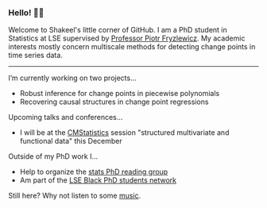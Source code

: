 ### Hello! 👋🏾

Welcome to Shakeel's little corner of GitHub. I am a PhD student in Statistics at LSE supervised by [Professor Piotr Fryzlewicz](https://stats.lse.ac.uk/fryzlewicz/). My academic interests mostly concern multiscale methods for detecting change points in time series data.

---

I’m currently working on two projects...
  * Robust inference for change points in piecewise polynomials
  * Recovering causal structures in change point regressions
  
Upcoming talks and conferences...
  * I will be at the [CMStatistics](http://www.cmstatistics.org/CMStatistics2023/) session "structured multivariate and functional data" this December

Outside of my PhD work I...
  * Help to organize the [stats PhD reading group](https://lse-stats-phd-reading-group.github.io/)
  * Am part of the [LSE Black PhD students network](https://twitter.com/LseMwangaza)

Still here? Why not listen to some [music](https://www.youtube.com/watch?v=BN8M2irJVJA).
